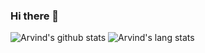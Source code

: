 ### Hi there 👋
![Arvind's github stats](https://github-readme-stats.vercel.app/api?username=Arvind644&show_icons=true&count_private=true&theme=synthwave)
![Arvind's lang stats](https://github-readme-stats.vercel.app/api/top-langs/?username=Arvind644&theme=synthwave&hide=javascript,html,css)
